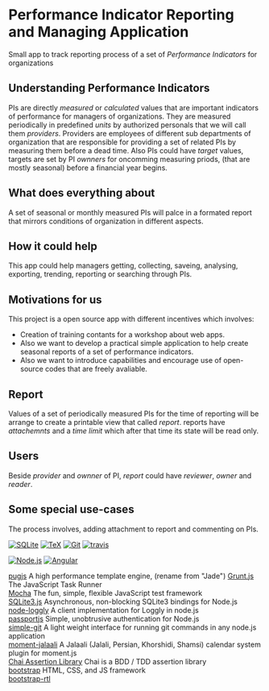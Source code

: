 # Performance Indicator Reporting and Managing Application 
Small app to track reporting process of a set of *Performance Indicators* for organizations 

## Understanding Performance Indicators
  PIs are directly *measured* or *calculated* values that are important indicators of performance for managers of organizations. They are measured periodically in predefined *units* by authorized personals that we will call them *providers*. Providers are employees of different sub departments of organization that are responsible for providing a set of related PIs by measuring them before a dead time. Also PIs could have *target* values, targets are set by PI *ownners* for oncomming measuring priods, (that are mostly seasonal) before a financial year begins.

## What does everything about
  A set of seasonal or monthly measured PIs will palce in a formated report that mirrors conditions of organization in different aspects.

## How it could help
  This app could help managers getting, collecting, saveing, analysing, exporting, trending, reporting or searching through PIs.

## Motivations for us
  This project is a open source app with different incentives which involves: 
  - Creation of training contants for a workshop about web apps. 
  - Also we want to develop a practical simple application to help create seasonal reports of a set of performance indicators.
  - Also we want to introduce capabilities and encourage use of open-source codes that are freely avaliable.  
  
## Report
  Values of a set of periodically measured PIs for the time of reporting will be arrange to create a printable view that called *report*. reports have *attachemnts* and a *time limit* which after that time its state will be read only.
  
## Users
 Beside *provider* and *ownner* of PI, *report* could have *reviewer*, *owner* and *reader*.

## Some special use-cases
  The process involves, adding attachment to report and commenting on PIs.

[![SQLite](https://www.sqlite.org/images/sqlite370_banner.gif)](https://www.sqlite.org/)
[![TeX](http://www.tug.org/images/tuglogo.png)](http://www.tug.org/)
[![Git](https://git-scm.com/images/logo@2x.png)](https://git-scm.com)
[![travis](https://comodojo.org/wp-content/uploads/2015/06/travis_logo.png)](https://travis-ci.org/)

[![Node.js](https://www.shareicon.net/data/128x128/2015/10/06/112725_development_512x512.png/)](https://nodejs.org)
[![Angular](http://helpacoder.com/wp-content/uploads/2015/07/angular.jpeg)](https://github.com/angular)

[pugjs](https://github.com/pugjs/pug) A high performance template engine, (rename from "Jade")
[Grunt.js](http://gruntjs.com) The JavaScript Task Runner  
[Mocha](https://mochajs.org/) The fun, simple, flexible JavaScript test framework  
[SQLite3.js](https://github.com/mapbox/node-sqlite3) Asynchronous, non-blocking SQLite3 bindings for Node.js  
[node-loggly](https://github.com/winstonjs/node-loggly) A client implementation for Loggly in node.js  
[passportjs](http://passportjs.org/) Simple, unobtrusive authentication for Node.js  
[simple-git](https://www.npmjs.com/package/simple-git) A light weight interface for running git commands in any node.js application  
[moment-jalaali](https://github.com/jalaali/moment-jalaali) A Jalaali (Jalali, Persian, Khorshidi, Shamsi) calendar system plugin for moment.js  
[Chai Assertion Library](http://chaijs.com/) Chai is a BDD / TDD assertion library   
[bootstrap](http://getbootstrap.com/) HTML, CSS, and JS framework  
[bootstrap-rtl](https://github.com/morteza/bootstrap-rtl)   
